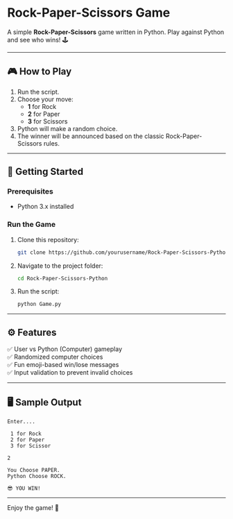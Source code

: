 # Rock-Paper-Scissors Game

A simple **Rock-Paper-Scissors** game written in Python. Play against Python and see who wins! 🕹️

---

## 🎮 How to Play
1. Run the script.
2. Choose your move:
   - **1** for Rock
   - **2** for Paper
   - **3** for Scissors
3. Python will make a random choice.
4. The winner will be announced based on the classic Rock-Paper-Scissors rules.

---

## 🚀 Getting Started
### Prerequisites
- Python 3.x installed

### Run the Game
1. Clone this repository:
   ```sh
   git clone https://github.com/yourusername/Rock-Paper-Scissors-Python.git
   ```
2. Navigate to the project folder:
   ```sh
   cd Rock-Paper-Scissors-Python
   ```
3. Run the script:
   ```sh
   python Game.py
   ```

---

## ⚙️ Features
✅ User vs Python (Computer) gameplay  
✅ Randomized computer choices  
✅ Fun emoji-based win/lose messages  
✅ Input validation to prevent invalid choices  

---

## 🖥️ Sample Output
```
Enter....

 1 for Rock
 2 for Paper
 3 for Scissor

2

You Choose PAPER.
Python Choose ROCK.

😎 YOU WIN!
```

---

Enjoy the game! 🎉


